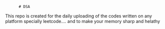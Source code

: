          # DSA 
This repo is created for the daily uploading of the codes written on any platform specially leetcode....  and to make your memory sharp and helathy                       
